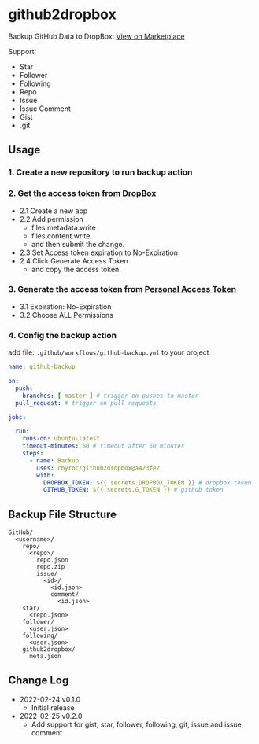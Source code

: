 # github2dropbox

Backup GitHub Data to DropBox: [View on Marketplace](https://github.com/marketplace/actions/github2dropbox)

Support:

- Star
- Follower
- Following
- Repo
- Issue
- Issue Comment
- Gist
- .git

## Usage

### 1. Create a new repository to run backup action

### 2. Get the access token from [DropBox](https://www.dropbox.com/developers/apps)

- 2.1 Create a new app
- 2.2 Add permission
  - files.metadata.write
  - files.content.write
  - and then submit the change.
- 2.3 Set Access token expiration to No-Expiration
- 2.4 Click Generate Access Token
  - and copy the access token.

### 3. Generate the access token from [Personal Access Token](https://github.com/settings/tokens)

- 3.1 Expiration: No-Expiration
- 3.2 Choose ALL Permissions

### 4. Config the backup action

add file: `.github/workflows/github-backup.yml` to your project

```yaml
name: github-backup

on:
  push:
    branches: [ master ] # trigger on pushes to master
  pull_request: # trigger on pull requests

jobs:

  run:
    runs-on: ubuntu-latest
    timeout-minutes: 60 # timeout after 60 minutes
    steps:
      - name: Backup
        uses: chyroc/github2dropbox@a423fe2
        with:
          DROPBOX_TOKEN: ${{ secrets.DROPBOX_TOKEN }} # dropbox token
          GITHUB_TOKEN: ${{ secrets.G_TOKEN }} # github token
```

## Backup File Structure

```text
GitHub/
  <username>/
    repo/
      <repo>/
        repo.json
        repo.zip
        issue/
          <id>/
            <id.json>
            comment/
              <id.json>
    star/
      <repo.json>
    follower/
      <user.json>
    following/
      <user.json>
    github2dropbox/
      meta.json
```

## Change Log


- 2022-02-24 v0.1.0
  - Initial release
- 2022-02-25 v0.2.0
  - Add support for gist, star, follower, following, git, issue and issue comment